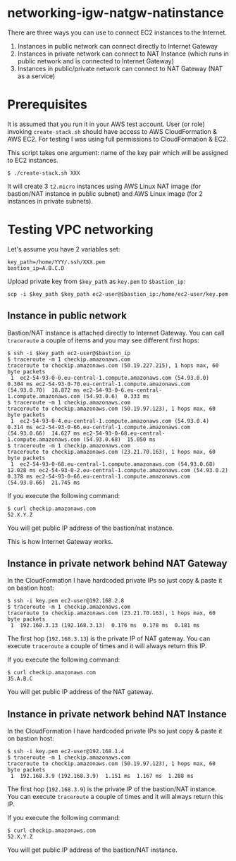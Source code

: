 # networking-igw-natgw-natinstance

There are three ways you can use to connect EC2 instances to the Internet.

1. Instances in public network can connect directly to Internet Gateway
2. Instances in private network can connect to NAT Instance (which runs in public network and is connected to Internet Gateway)
3. Instances in public/private network can connect to NAT Gateway (NAT as a service)

# Prerequisites

It is assumed that you run it in your AWS test account. User (or role) invoking `create-stack.sh` should have access to AWS CloudFormation & AWS EC2. For testing I was using full permissions to CloudFormation & EC2.

This script takes one argument: name of the key pair which will be assigned to EC2 instances.

```
$ ./create-stack.sh XXX
```

It will create 3 `t2.micro` instances using AWS Linux NAT image (for bastion/NAT instance in public subnet) and AWS Linux image (for 2 instances in private subnets).

# Testing VPC networking

Let's assume you have 2 variables set:

```
key_path=/home/YYY/.ssh/XXX.pem
bastion_ip=A.B.C.D
```

Upload private key from `$key_path` as `key.pem` to `$bastion_ip`:

```
scp -i $key_path $key_path ec2-user@$bastion_ip:/home/ec2-user/key.pem
```

## Instance in public network

Bastion/NAT instance is attached directly to Internet Gateway.
You can call `traceroute` a couple of items and you may see different first hops:

```
$ ssh -i $key_path ec2-user@$bastion_ip
$ traceroute -m 1 checkip.amazonaws.com
traceroute to checkip.amazonaws.com (50.19.227.215), 1 hops max, 60 byte packets
 1  ec2-54-93-0-0.eu-central-1.compute.amazonaws.com (54.93.0.0)  0.304 ms ec2-54-93-0-70.eu-central-1.compute.amazonaws.com (54.93.0.70)  18.872 ms ec2-54-93-0-6.eu-central-1.compute.amazonaws.com (54.93.0.6)  0.333 ms
$ traceroute -m 1 checkip.amazonaws.com
traceroute to checkip.amazonaws.com (50.19.97.123), 1 hops max, 60 byte packets
 1  ec2-54-93-0-4.eu-central-1.compute.amazonaws.com (54.93.0.4)  0.314 ms ec2-54-93-0-66.eu-central-1.compute.amazonaws.com (54.93.0.66)  14.627 ms ec2-54-93-0-68.eu-central-1.compute.amazonaws.com (54.93.0.68)  15.050 ms
$ traceroute -m 1 checkip.amazonaws.com
traceroute to checkip.amazonaws.com (23.21.70.163), 1 hops max, 60 byte packets
 1  ec2-54-93-0-68.eu-central-1.compute.amazonaws.com (54.93.0.68)  12.028 ms ec2-54-93-0-2.eu-central-1.compute.amazonaws.com (54.93.0.2)  0.378 ms ec2-54-93-0-66.eu-central-1.compute.amazonaws.com (54.93.0.66)  21.745 ms
```

If you execute the following command:

```
$ curl checkip.amazonaws.com
52.X.Y.Z
```

You will get public IP address of the bastion/nat instance.

This is how Internet Gateway works.

## Instance in private network behind NAT Gateway

In the CloudFormation I have hardcoded private IPs so just copy & paste it on bastion host:

```
$ ssh -i key.pem ec2-user@192.168.2.8
$ traceroute -m 1 checkip.amazonaws.com
traceroute to checkip.amazonaws.com (23.21.70.163), 1 hops max, 60 byte packets
 1  192.168.3.13 (192.168.3.13)  0.176 ms  0.178 ms  0.181 ms
```

The first hop (`192.168.3.13`) is the private IP of NAT gateway.
You can execute `traceroute` a couple of times and it will always return this IP.

If you execute the following command:

```
$ curl checkip.amazonaws.com
35.A.B.C
```

You will get public IP address of the NAT gateway.

## Instance in private network behind NAT Instance

In the CloudFormation I have hardcoded private IPs so just copy & paste it on bastion host:

```
$ ssh -i key.pem ec2-user@192.168.1.4
$ traceroute -m 1 checkip.amazonaws.com
traceroute to checkip.amazonaws.com (50.19.97.123), 1 hops max, 60 byte packets
 1  192.168.3.9 (192.168.3.9)  1.151 ms  1.167 ms  1.288 ms
```

The first hop (`192.168.3.9`) is the private IP of the bastion/NAT instance.
You can execute `traceroute` a couple of times and it will always return this IP.

If you execute the following command:

```
$ curl checkip.amazonaws.com
52.X.Y.Z
```

You will get public IP address of the bastion/NAT instance.
